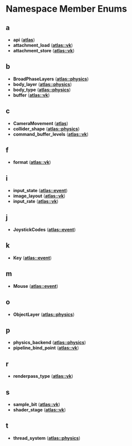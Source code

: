 
# Namespace Member Enums



## a

* **api** ([**atlas**](namespaceatlas.md))
* **attachment\_load** ([**atlas::vk**](namespaceatlas_1_1vk.md))
* **attachment\_store** ([**atlas::vk**](namespaceatlas_1_1vk.md))


## b

* **BroadPhaseLayers** ([**atlas::physics**](namespaceatlas_1_1physics.md))
* **body\_layer** ([**atlas::physics**](namespaceatlas_1_1physics.md))
* **body\_type** ([**atlas::physics**](namespaceatlas_1_1physics.md))
* **buffer** ([**atlas::vk**](namespaceatlas_1_1vk.md))


## c

* **CameraMovement** ([**atlas**](namespaceatlas.md))
* **collider\_shape** ([**atlas::physics**](namespaceatlas_1_1physics.md))
* **command\_buffer\_levels** ([**atlas::vk**](namespaceatlas_1_1vk.md))


## f

* **format** ([**atlas::vk**](namespaceatlas_1_1vk.md))


## i

* **input\_state** ([**atlas::event**](namespaceatlas_1_1event.md))
* **image\_layout** ([**atlas::vk**](namespaceatlas_1_1vk.md))
* **input\_rate** ([**atlas::vk**](namespaceatlas_1_1vk.md))


## j

* **JoystickCodes** ([**atlas::event**](namespaceatlas_1_1event.md))


## k

* **Key** ([**atlas::event**](namespaceatlas_1_1event.md))


## m

* **Mouse** ([**atlas::event**](namespaceatlas_1_1event.md))


## o

* **ObjectLayer** ([**atlas::physics**](namespaceatlas_1_1physics.md))


## p

* **physics\_backend** ([**atlas::physics**](namespaceatlas_1_1physics.md))
* **pipeline\_bind\_point** ([**atlas::vk**](namespaceatlas_1_1vk.md))


## r

* **renderpass\_type** ([**atlas::vk**](namespaceatlas_1_1vk.md))


## s

* **sample\_bit** ([**atlas::vk**](namespaceatlas_1_1vk.md))
* **shader\_stage** ([**atlas::vk**](namespaceatlas_1_1vk.md))


## t

* **thread\_system** ([**atlas::physics**](namespaceatlas_1_1physics.md))




